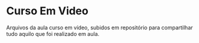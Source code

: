 # Curso Em Video


Arquivos da aula curso em vídeo, subidos em repositório para compartilhar tudo aquilo que foi realizado em aula.
